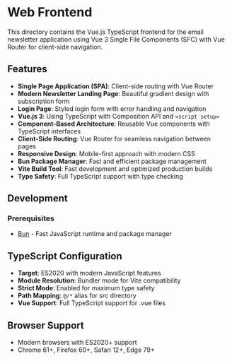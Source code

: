 # Web Frontend

This directory contains the Vue.js TypeScript frontend for the email newsletter application using Vue 3 Single File Components (SFC) with Vue Router for client-side navigation.

## Features

- **Single Page Application (SPA)**: Client-side routing with Vue Router
- **Modern Newsletter Landing Page**: Beautiful gradient design with subscription form
- **Login Page**: Styled login form with error handling and navigation
- **Vue.js 3**: Using TypeScript with Composition API and `<script setup>`
- **Component-Based Architecture**: Reusable Vue components with TypeScript interfaces
- **Client-Side Routing**: Vue Router for seamless navigation between pages
- **Responsive Design**: Mobile-first approach with modern CSS
- **Bun Package Manager**: Fast and efficient package management
- **Vite Build Tool**: Fast development and optimized production builds
- **Type Safety**: Full TypeScript support with type checking

## Development

### Prerequisites

- [Bun](https://bun.sh) - Fast JavaScript runtime and package manager

## TypeScript Configuration

- **Target**: ES2020 with modern JavaScript features
- **Module Resolution**: Bundler mode for Vite compatibility
- **Strict Mode**: Enabled for maximum type safety
- **Path Mapping**: `@/*` alias for src directory
- **Vue Support**: Full TypeScript support for .vue files

## Browser Support

- Modern browsers with ES2020+ support
- Chrome 61+, Firefox 60+, Safari 12+, Edge 79+

